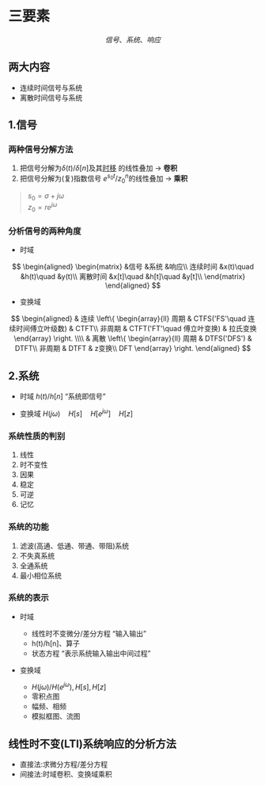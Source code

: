 # 三要素

$$
信号、系统、响应
$$

## 两大内容

- 连续时间信号与系统
- 离散时间信号与系统

## 1.信号

### 两种信号分解方法

1. 把信号分解为$\delta (t)/\delta[n]$及其<u>时移</u> 的线性叠加 $\rightarrow$ **卷积**
2. 把信号分解为(复)指数信号 $e^{s_0 t}/z_0^n$的线性叠加 $\rightarrow$ **乘积**

> $s_0= \sigma+ j\omega$  
> $z_0= re^{j\omega}$

### 分析信号的两种角度

- 时域

$$
\begin{aligned}
	\begin{matrix}
		&信号 &系统 &响应\\
		连续时间 &x(t)\quad &h(t)\quad &y(t)\\
		离散时间 &x[t]\quad &h[t]\quad &y[t]\\
	\end{matrix}
\end{aligned}
$$

- 变换域

$$
\begin{aligned}
		& 连续
		\left\{
		\begin{array}{ll}
		周期 & CTFS('FS'\quad 连续时间傅立叶级数) & CTFT\\
		非周期 & CTFT('FT'\quad 傅立叶变换) & 拉氏变换
		\end{array}
		\right.
		\\\\
		& 离散
		\left\{
		\begin{array}{ll}
		周期 & DTFS('DFS') & DTFT\\
		非周期 & DTFT & z变换\\
		DFT
		\end{array}
		\right.
\end{aligned}
$$

## 2.系统

- 时域 $h(t)/h[n]$ <q>系统即信号</q>

- 变换域 $H(j\omega)\quad H[s]\quad H[e^{j\omega}]\quad H[z]$

### 系统性质的判别

1. 线性
2. 时不变性
3. 因果
4. 稳定
5. 可逆
6. 记忆

### 系统的功能

1. 滤波(高通、低通、带通、带阻)系统
2. 不失真系统
3. 全通系统
4. 最小相位系统

### 系统的表示

- 时域
	* 线性时不变微分/差分方程 <q>输入输出</q> 
	* h(t)/h[n]、算子
	* 状态方程 <q>表示系统输入输出中间过程</q> 

- 变换域
	* $H(j \omega)/ H(e^{j \omega}), H[s], H[z]$
	* 零积点图
	* 幅频、相频
	* 模拟框图、流图

## 线性时不变(LTI)系统响应的分析方法

- 直接法:求微分方程/差分方程
- 间接法:时域卷积、变换域乘积


